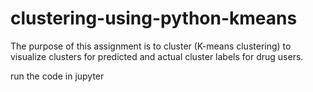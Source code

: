 # clustering-using-python-kmeans
The purpose of this assignment is to cluster (K-means clustering) to visualize clusters for predicted and actual cluster labels for drug users.

run the code in jupyter 
